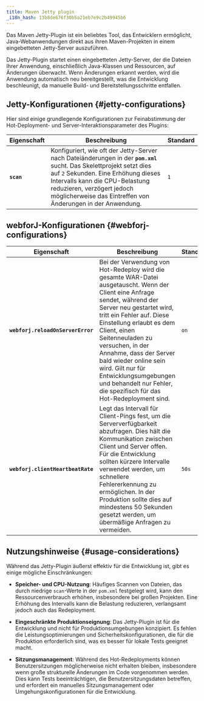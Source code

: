 ```yaml
---
title: Maven Jetty plugin
_i18n_hash: 13b8de676f30b5a21eb7e9c2b49945b6
---
```

Das Maven Jetty-Plugin ist ein beliebtes Tool, das Entwicklern ermöglicht, Java-Webanwendungen direkt aus ihren Maven-Projekten in einem eingebetteten Jetty-Server auszuführen.

Das Jetty-Plugin startet einen eingebetteten Jetty-Server, der die Dateien Ihrer Anwendung, einschließlich Java-Klassen und Ressourcen, auf Änderungen überwacht. Wenn Änderungen erkannt werden, wird die Anwendung automatisch neu bereitgestellt, was die Entwicklung beschleunigt, da manuelle Build- und Bereitstellungsschritte entfallen.

## Jetty-Konfigurationen {#jetty-configurations}

Hier sind einige grundlegende Konfigurationen zur Feinabstimmung der Hot-Deployment- und Server-Interaktionsparameter des Plugins:

| Eigenschaft                          | Beschreibung                                                                                                                                                                           | Standard       |
|--------------------------------------|---------------------------------------------------------------------------------------------------------------------------------------------------------------------------------------|----------------|
| **`scan`**       | Konfiguriert, wie oft der Jetty-Server nach Dateiänderungen in der **`pom.xml`** sucht. Das Skelettprojekt setzt dies auf `2` Sekunden. Eine Erhöhung dieses Intervalls kann die CPU-Belastung reduzieren, verzögert jedoch möglicherweise das Eintreffen von Änderungen in der Anwendung. | `1`            |

## webforJ-Konfigurationen {#webforj-configurations}

| Eigenschaft                          | Beschreibung                                                                                                                                                                           | Standard       |
|--------------------------------------|---------------------------------------------------------------------------------------------------------------------------------------------------------------------------------------|----------------|
| **`webforj.reloadOnServerError`**   | Bei der Verwendung von Hot-Redeploy wird die gesamte WAR-Datei ausgetauscht. Wenn der Client eine Anfrage sendet, während der Server neu gestartet wird, tritt ein Fehler auf. Diese Einstellung erlaubt es dem Client, einen Seitenneuladen zu versuchen, in der Annahme, dass der Server bald wieder online sein wird. Gilt nur für Entwicklungsumgebungen und behandelt nur Fehler, die spezifisch für das Hot-Redeployment sind. | `on`           |
| **`webforj.clientHeartbeatRate`**   | Legt das Intervall für Client-Pings fest, um die Serververfügbarkeit abzufragen. Dies hält die Kommunikation zwischen Client und Server offen. Für die Entwicklung sollten kürzere Intervalle verwendet werden, um schnellere Fehlererkennung zu ermöglichen. In der Produktion sollte dies auf mindestens 50 Sekunden gesetzt werden, um übermäßige Anfragen zu vermeiden. | `50s`          |

## Nutzungshinweise {#usage-considerations}

Während das Jetty-Plugin äußerst effektiv für die Entwicklung ist, gibt es einige mögliche Einschränkungen:

- **Speicher- und CPU-Nutzung**: Häufiges Scannen von Dateien, das durch niedrige `scan`-Werte in der `pom.xml` festgelegt wird, kann den Ressourcenverbrauch erhöhen, insbesondere bei großen Projekten. Eine Erhöhung des Intervalls kann die Belastung reduzieren, verlangsamt jedoch auch das Redeployment.

- **Eingeschränkte Produktionseignung**: Das Jetty-Plugin ist für die Entwicklung und nicht für Produktionsumgebungen konzipiert. Es fehlen die Leistungsoptimierungen und Sicherheitskonfigurationen, die für die Produktion erforderlich sind, was es besser für lokale Tests geeignet macht.

- **Sitzungsmanagement**: Während des Hot-Redeployments können Benutzersitzungen möglicherweise nicht erhalten bleiben, insbesondere wenn große strukturelle Änderungen im Code vorgenommen werden. Dies kann Tests beeinträchtigen, die Benutzersitzungsdaten betreffen, und erfordert ein manuelles Sitzungsmanagement oder Umgehungskonfigurationen für die Entwicklung.
